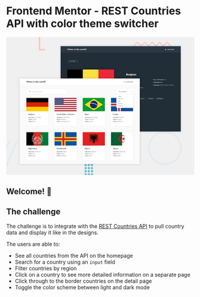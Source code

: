 # Frontend Mentor - REST Countries API with color theme switcher

![Design preview for the REST Countries API with color theme switcher coding challenge](./design/desktop-preview.jpg)

## Welcome! 👋


## The challenge

The challenge is to integrate with the [REST Countries API](https://restcountries.eu) to pull country data and display it like in the designs.

The users are able to:

- See all countries from the API on the homepage
- Search for a country using an `input` field
- Filter countries by region
- Click on a country to see more detailed information on a separate page
- Click through to the border countries on the detail page
- Toggle the color scheme between light and dark mode 


